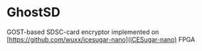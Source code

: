 # GhostSD
GOST-based SDSC-card encryptor implemented on [https://github.com/wuxx/icesugar-nano](iCESugar-nano) FPGA
